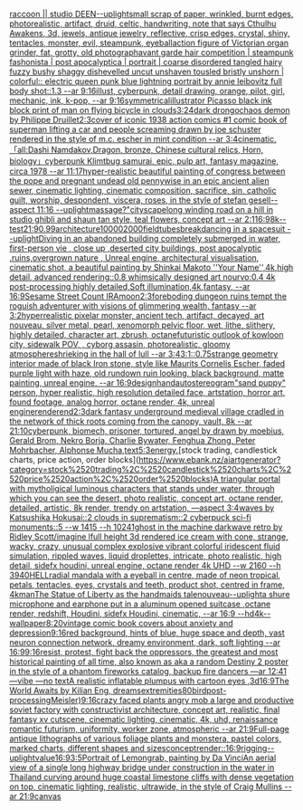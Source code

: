 [raccoon || studio DEEN](https://www.ebank.nz/aiartgenerator?category=raccoon%2520%7C%7C%2520studio%2520DEEN)[--uplight](https://www.ebank.nz/aiartgenerator?category=--uplight)[small scrap of paper, wrinkled, burnt edges, photorealistic, artifact, druid, celtic, handwriting, note that says Cthulhu Awakens, 3d, jewels, antique jewelry, reflective, crisp edges, crystal, shiny, tentacles, monster, evil, steampunk, eyeball](https://www.ebank.nz/aiartgenerator?category=small%2520scrap%2520of%2520paper%2C%2520wrinkled%2C%2520burnt%2520edges%2C%2520photorealistic%2C%2520artifact%2C%2520druid%2C%2520celtic%2C%2520handwriting%2C%2520note%2520that%2520says%2520Cthulhu%2520Awakens%2C%25203d%2C%2520jewels%2C%2520antique%2520jewelry%2C%2520reflective%2C%2520crisp%2520edges%2C%2520crystal%2C%2520shiny%2C%2520tentacles%2C%2520monster%2C%2520evil%2C%2520steampunk%2C%2520eyeball)[action figure of Victorian organ grinder, fat, grotty, old photograph](https://www.ebank.nz/aiartgenerator?category=action%2520figure%2520of%2520Victorian%2520organ%2520grinder%2C%2520fat%2C%2520grotty%2C%2520old%2520photograph)[avant garde hair competition | steampunk fashonista | post apocalyptica | portrait | coarse disordered tangled hairy fuzzy bushy shaggy dishevelled uncut unshaven tousled bristly unshorn | colorful:: electric queen punk blue lightning portrait by annie leibovitz full body shot::1.3 --ar 9:16](https://www.ebank.nz/aiartgenerator?category=avant%2520garde%2520hair%2520competition%2520%7C%2520steampunk%2520fashonista%2520%7C%2520post%2520apocalyptica%2520%7C%2520portrait%2520%7C%2520coarse%2520disordered%2520tangled%2520hairy%2520fuzzy%2520bushy%2520shaggy%2520dishevelled%2520uncut%2520unshaven%2520tousled%2520bristly%2520unshorn%2520%7C%2520colorful%3A%3A%2520electric%2520queen%2520punk%2520blue%2520lightning%2520portrait%2520by%2520annie%2520leibovitz%2520full%2520body%2520shot%3A%3A1.3%2520--ar%25209%3A16)[illust, cyberpunk, detail drawing, orange, pilot, girl, mechanic, ink, k-pop, --ar 9:16](https://www.ebank.nz/aiartgenerator?category=illust%2C%2520cyberpunk%2C%2520detail%2520drawing%2C%2520orange%2C%2520pilot%2C%2520girl%2C%2520mechanic%2C%2520ink%2C%2520k-pop%2C%2520--ar%25209%3A16)[symmetrical](https://www.ebank.nz/aiartgenerator?category=symmetrical)[illustrator Picasso black ink block print of man on flying bicycle in clouds](https://www.ebank.nz/aiartgenerator?category=illustrator%2520Picasso%2520black%2520ink%2520block%2520print%2520of%2520man%2520on%2520flying%2520bicycle%2520in%2520clouds)[3:2](https://www.ebank.nz/aiartgenerator?category=3%3A2)[4](https://www.ebank.nz/aiartgenerator?category=4)[dark drongo](https://www.ebank.nz/aiartgenerator?category=dark%2520drongo)[chaos demon by Philippe Druillet](https://www.ebank.nz/aiartgenerator?category=chaos%2520demon%2520by%2520Philippe%2520Druillet)[2:3](https://www.ebank.nz/aiartgenerator?category=2%3A3)[cover of iconic 1938 action comics #1 comic book of superman lifting a car and people screaming drawn by joe schuster rendered in the style of m.c. escher in mint condition --ar 3:4](https://www.ebank.nz/aiartgenerator?category=cover%2520of%2520iconic%25201938%2520action%2520comics%2520%231%2520comic%2520book%2520of%2520superman%2520lifting%2520a%2520car%2520and%2520people%2520screaming%2520drawn%2520by%2520joe%2520schuster%2520rendered%2520in%2520the%2520style%2520of%2520m.c.%2520escher%2520in%2520mint%2520condition%2520--ar%25203%3A4)[cinematic,](https://www.ebank.nz/aiartgenerator?category=cinematic%2C)[「all:Dashi Namdakov,Dragon, bronze, Chinese cultural relics, Horn, biology」](https://www.ebank.nz/aiartgenerator?category=%E3%80%8Call%3ADashi%2520Namdakov%2CDragon%2C%2520bronze%2C%2520Chinese%2520cultural%2520relics%2C%2520Horn%2C%2520biology%E3%80%8D)[cyberpunk Klimt](https://www.ebank.nz/aiartgenerator?category=cyberpunk%2520Klimt)[bug samurai, epic, pulp art, fantasy magazine, circa 1978 --ar 11:17](https://www.ebank.nz/aiartgenerator?category=bug%2520samurai%2C%2520epic%2C%2520pulp%2520art%2C%2520fantasy%2520magazine%2C%2520circa%25201978%2520--ar%252011%3A17)[hyper-realistic beautiful painting of congress between the pope and pregnant undead old pennywise in an epic ancient alien sewer, cinematic lighting, cinematic composition, sacrifice, sin, catholic guilt, worship, despondent, viscera, roses, in the style of stefan gesell--aspect 11:16 --uplight](https://www.ebank.nz/aiartgenerator?category=hyper-realistic%2520beautiful%2520painting%2520of%2520congress%2520between%2520the%2520pope%2520and%2520pregnant%2520undead%2520old%2520pennywise%2520in%2520an%2520epic%2520ancient%2520alien%2520sewer%2C%2520cinematic%2520lighting%2C%2520cinematic%2520composition%2C%2520sacrifice%2C%2520sin%2C%2520catholic%2520guilt%2C%2520worship%2C%2520despondent%2C%2520viscera%2C%2520roses%2C%2520in%2520the%2520style%2520of%2520stefan%2520gesell--aspect%252011%3A16%2520--uplight)[massage?"](https://www.ebank.nz/aiartgenerator?category=massage%3F%22)[cityscape](https://www.ebank.nz/aiartgenerator?category=cityscape)[long winding road on a hill in studio ghibli and shaun tan style, teal flowers, concept art  --ar 2:1](https://www.ebank.nz/aiartgenerator?category=long%2520winding%2520road%2520on%2520a%2520hill%2520in%2520studio%2520ghibli%2520and%2520shaun%2520tan%2520style%2C%2520teal%2520flowers%2C%2520concept%2520art%2520%2520--ar%25202%3A1)[16:9](https://www.ebank.nz/aiartgenerator?category=16%3A9)[8k](https://www.ebank.nz/aiartgenerator?category=8k)[--test](https://www.ebank.nz/aiartgenerator?category=--test)[21:9](https://www.ebank.nz/aiartgenerator?category=21%3A9)[0.99](https://www.ebank.nz/aiartgenerator?category=0.99)[architecture](https://www.ebank.nz/aiartgenerator?category=architecture)[10000](https://www.ebank.nz/aiartgenerator?category=10000)[2000](https://www.ebank.nz/aiartgenerator?category=2000)[field](https://www.ebank.nz/aiartgenerator?category=field)[tubes](https://www.ebank.nz/aiartgenerator?category=tubes)[breakdancing in a spacesuit --uplight](https://www.ebank.nz/aiartgenerator?category=breakdancing%2520in%2520a%2520spacesuit%2520--uplight)[Diving in an abandoned building completely submerged in water, first-person vie , close up ,deserted city buildings, post apocalyptic ,ruins,overgrown nature , Unreal engine, architectural visualisation, cinematic shot, a beautiful painting by Shinkai Makoto ''Your Name'',4k,high detail, advanced rendering::0.8 whimsically designed art nourvo:0.4 4k post-processing highly detailed,Soft illumination,4k,fantasy, --ar 16:9](https://www.ebank.nz/aiartgenerator?category=Diving%2520in%2520an%2520abandoned%2520building%2520completely%2520submerged%2520in%2520water%2C%2520first-person%2520vie%2520%2C%2520close%2520up%2520%2Cdeserted%2520city%2520buildings%2C%2520post%2520apocalyptic%2520%2Cruins%2Covergrown%2520nature%2520%2C%2520Unreal%2520engine%2C%2520architectural%2520visualisation%2C%2520cinematic%2520shot%2C%2520a%2520beautiful%2520painting%2520by%2520Shinkai%2520Makoto%2520%27%27Your%2520Name%27%27%2C4k%2Chigh%2520detail%2C%2520advanced%2520rendering%3A%3A0.8%2520whimsically%2520designed%2520art%2520nourvo%3A0.4%25204k%2520post-processing%2520highly%2520detailed%2CSoft%2520illumination%2C4k%2Cfantasy%2C%2520--ar%252016%3A9)[Sesame Street Count IRA](https://www.ebank.nz/aiartgenerator?category=Sesame%2520Street%2520Count%2520IRA)[moon](https://www.ebank.nz/aiartgenerator?category=moon)[2:3](https://www.ebank.nz/aiartgenerator?category=2%3A3)[foreboding dungeon ruins tempt the roguish adventurer with visions of glimmering wealth, fantasy --ar 3:2](https://www.ebank.nz/aiartgenerator?category=foreboding%2520dungeon%2520ruins%2520tempt%2520the%2520roguish%2520adventurer%2520with%2520visions%2520of%2520glimmering%2520wealth%2C%2520fantasy%2520--ar%25203%3A2)[hyperrealistic pixelar monster, ancient tech, artifact, decayed, art nouveau, silver metal, pearl, xenomorph pelvic floor, wet, lithe, slithery, highly detailed, character art, zbrush, octane](https://www.ebank.nz/aiartgenerator?category=hyperrealistic%2520pixelar%2520monster%2C%2520ancient%2520tech%2C%2520artifact%2C%2520decayed%2C%2520art%2520nouveau%2C%2520silver%2520metal%2C%2520pearl%2C%2520xenomorph%2520pelvic%2520floor%2C%2520wet%2C%2520lithe%2C%2520slithery%2C%2520highly%2520detailed%2C%2520character%2520art%2C%2520zbrush%2C%2520octane)[futuristic outlook of kowloon city, sidewalk POV, , cyborg assasin, photorealistic, gloomy atmosphere](https://www.ebank.nz/aiartgenerator?category=futuristic%2520outlook%2520of%2520kowloon%2520city%2C%2520sidewalk%2520POV%2C%2520%2C%2520cyborg%2520assasin%2C%2520photorealistic%2C%2520gloomy%2520atmosphere)[shrieking in the hall of lull --ar 3:4](https://www.ebank.nz/aiartgenerator?category=shrieking%2520in%2520the%2520hall%2520of%2520lull%2520--ar%25203%3A4)[3:1](https://www.ebank.nz/aiartgenerator?category=3%3A1)[::0.75](https://www.ebank.nz/aiartgenerator?category=%3A%3A0.75)[strange geometry interior made of black Iron stone, style like Maurits Cornelis Escher, faded purple light with haze, old rundown ruin looking, black background, matte painting, unreal engine, --ar 16:9](https://www.ebank.nz/aiartgenerator?category=strange%2520geometry%2520interior%2520made%2520of%2520black%2520Iron%2520stone%2C%2520style%2520like%2520Maurits%2520Cornelis%2520Escher%2C%2520faded%2520purple%2520light%2520with%2520haze%2C%2520old%2520rundown%2520ruin%2520looking%2C%2520black%2520background%2C%2520matte%2520painting%2C%2520unreal%2520engine%2C%2520--ar%252016%3A9)[design](https://www.ebank.nz/aiartgenerator?category=design)[hand](https://www.ebank.nz/aiartgenerator?category=hand)[autostereogram](https://www.ebank.nz/aiartgenerator?category=autostereogram)["sand puppy" person, hyper realistic, high resolution detailed face, artstation, horror art, found footage, analog horror, octane render, 4k, unreal engine](https://www.ebank.nz/aiartgenerator?category=%22sand%2520puppy%22%2520person%2C%2520hyper%2520realistic%2C%2520high%2520resolution%2520detailed%2520face%2C%2520artstation%2C%2520horror%2520art%2C%2520found%2520footage%2C%2520analog%2520horror%2C%2520octane%2520render%2C%25204k%2C%2520unreal%2520engine)[render](https://www.ebank.nz/aiartgenerator?category=render)[end](https://www.ebank.nz/aiartgenerator?category=end)[2:3](https://www.ebank.nz/aiartgenerator?category=2%3A3)[dark fantasy underground medieval village cradled in the network of thick roots coming from the canopy, vault, 8k --ar 21:10](https://www.ebank.nz/aiartgenerator?category=dark%2520fantasy%2520underground%2520medieval%2520village%2520cradled%2520in%2520the%2520network%2520of%2520thick%2520roots%2520coming%2520from%2520the%2520canopy%2C%2520vault%2C%25208k%2520--ar%252021%3A10)[cyberpunk, biomech, prisoner, tortured, angel by drawn by moebius, Gerald Brom, Nekro Borja, Charlie Bywater, Fenghua Zhong, Peter Mohrbacher, Alphonse Mucha,](https://www.ebank.nz/aiartgenerator?category=cyberpunk%2C%2520biomech%2C%2520prisoner%2C%2520tortured%2C%2520angel%2520by%2520drawn%2520by%2520moebius%2C%2520Gerald%2520Brom%2C%2520Nekro%2520Borja%2C%2520Charlie%2520Bywater%2C%2520Fenghua%2520Zhong%2C%2520Peter%2520Mohrbacher%2C%2520Alphonse%2520Mucha%2C)[text](https://www.ebank.nz/aiartgenerator?category=text)[5:3](https://www.ebank.nz/aiartgenerator?category=5%3A3)[energy.](https://www.ebank.nz/aiartgenerator?category=energy.)[stock trading, candlestick charts, price action, order blocks](https://www.ebank.nz/aiartgenerator?category=stock%2520trading%2C%2520candlestick%2520charts%2C%2520price%2520action%2C%2520order%2520blocks)[A triangular portal with mytholigical luminous characters that stands under water, through which you can see the desert, photo realistic, concept art, octane render, detailed, artistic, 8k render, trendy on artstation, —aspect 3:4](https://www.ebank.nz/aiartgenerator?category=A%2520triangular%2520portal%2520with%2520mytholigical%2520luminous%2520characters%2520that%2520stands%2520under%2520water%2C%2520through%2520which%2520you%2520can%2520see%2520the%2520desert%2C%2520photo%2520realistic%2C%2520concept%2520art%2C%2520octane%2520render%2C%2520detailed%2C%2520artistic%2C%25208k%2520render%2C%2520trendy%2520on%2520artstation%2C%2520%E2%80%94aspect%25203%3A4)[waves by Katsushika Hokusai::2 clouds in suprematism::2 cyberpuck sci-fi monuments::5 --w 1415 --h 1024](https://www.ebank.nz/aiartgenerator?category=waves%2520by%2520Katsushika%2520Hokusai%3A%3A2%2520clouds%2520in%2520suprematism%3A%3A2%2520cyberpuck%2520sci-fi%2520monuments%3A%3A5%2520--w%25201415%2520--h%25201024)[1](https://www.ebank.nz/aiartgenerator?category=1)[ghost in the machine darkwave retro by Ridley Scott](https://www.ebank.nz/aiartgenerator?category=ghost%2520in%2520the%2520machine%2520darkwave%2520retro%2520by%2520Ridley%2520Scott)[/imagine lfull height 3d rendered ice cream with cone,  strange, wacky, crazy, unusual complex explosive vibrant colorful iridescent  fluid simulation, rippled waves, liquid droplettes, intricate, photo realistic, high detail, sidefx houdini, unreal engine, octane render 4k UHD --w 2160 --h 3940](https://www.ebank.nz/aiartgenerator?category=/imagine%2520lfull%2520height%25203d%2520rendered%2520ice%2520cream%2520with%2520cone%2C%2520%2520strange%2C%2520wacky%2C%2520crazy%2C%2520unusual%2520complex%2520explosive%2520vibrant%2520colorful%2520iridescent%2520%2520fluid%2520simulation%2C%2520rippled%2520waves%2C%2520liquid%2520droplettes%2C%2520intricate%2C%2520photo%2520realistic%2C%2520high%2520detail%2C%2520sidefx%2520houdini%2C%2520unreal%2520engine%2C%2520octane%2520render%25204k%2520UHD%2520--w%25202160%2520--h%25203940)[HELL](https://www.ebank.nz/aiartgenerator?category=HELL)[radial mandala with a eyeball in centre, made of neon tropical, petals, tentacles, eyes, crystals and teeth, product shot, centred in frame, 4k](https://www.ebank.nz/aiartgenerator?category=radial%2520mandala%2520with%2520a%2520eyeball%2520in%2520centre%2C%2520made%2520of%2520neon%2520tropical%2C%2520petals%2C%2520tentacles%2C%2520eyes%2C%2520crystals%2520and%2520teeth%2C%2520product%2520shot%2C%2520centred%2520in%2520frame%2C%25204k)[man](https://www.ebank.nz/aiartgenerator?category=man)[The Statue of Liberty as the handmaids tale](https://www.ebank.nz/aiartgenerator?category=The%2520Statue%2520of%2520Liberty%2520as%2520the%2520handmaids%2520tale)[nouveau](https://www.ebank.nz/aiartgenerator?category=nouveau)[--uplight](https://www.ebank.nz/aiartgenerator?category=--uplight)[a shure microphone and earphone put in a aluminum  opened  suitcase ,octane render, redshift, Houdini, sidefx Houdini, cinematic, --ar 16:9 --hd](https://www.ebank.nz/aiartgenerator?category=a%2520shure%2520microphone%2520and%2520earphone%2520put%2520in%2520a%2520aluminum%2520%2520opened%2520%2520suitcase%2520%2Coctane%2520render%2C%2520redshift%2C%2520Houdini%2C%2520sidefx%2520Houdini%2C%2520cinematic%2C%2520--ar%252016%3A9%2520--hd)[4k](https://www.ebank.nz/aiartgenerator?category=4k)[--wallpaper](https://www.ebank.nz/aiartgenerator?category=--wallpaper)[8:20](https://www.ebank.nz/aiartgenerator?category=8%3A20)[vintage comic book covers about anxiety and depression](https://www.ebank.nz/aiartgenerator?category=vintage%2520comic%2520book%2520covers%2520about%2520anxiety%2520and%2520depression)[9:16](https://www.ebank.nz/aiartgenerator?category=9%3A16)[red background, hints of blue, huge space and depth, vast neuron connection network, dreamy environment, dark, soft lighting --ar 16:9](https://www.ebank.nz/aiartgenerator?category=red%2520background%2C%2520hints%2520of%2520blue%2C%2520huge%2520space%2520and%2520depth%2C%2520vast%2520neuron%2520connection%2520network%2C%2520dreamy%2520environment%2C%2520dark%2C%2520soft%2520lighting%2520--ar%252016%3A9)[9:16](https://www.ebank.nz/aiartgenerator?category=9%3A16)[](https://www.ebank.nz/aiartgenerator?category=)[resist, protest, fight back the oppressors, the greatest and most historical painting of all time, also known as aka a random Destiny 2 poster in the style of a phantom fireworks catalog, backup fire dancers —ar 12:41 —vibe —no text](https://www.ebank.nz/aiartgenerator?category=resist%2C%2520protest%2C%2520fight%2520back%2520the%2520oppressors%2C%2520the%2520greatest%2520and%2520most%2520historical%2520painting%2520of%2520all%2520time%2C%2520also%2520known%2520as%2520aka%2520a%2520random%2520Destiny%25202%2520poster%2520in%2520the%2520style%2520of%2520a%2520phantom%2520fireworks%2520catalog%2C%2520backup%2520fire%2520dancers%2520%E2%80%94ar%252012%3A41%2520%E2%80%94vibe%2520%E2%80%94no%2520text)[A realistic inflatable plumpus with cartoon eyes ,3d](https://www.ebank.nz/aiartgenerator?category=A%2520realistic%2520inflatable%2520plumpus%2520with%2520cartoon%2520eyes%2520%2C3d)[16:9](https://www.ebank.nz/aiartgenerator?category=16%3A9)[The World Awaits by Kilian Eng, dreams](https://www.ebank.nz/aiartgenerator?category=The%2520World%2520Awaits%2520by%2520Kilian%2520Eng%2C%2520dreams)[extremities](https://www.ebank.nz/aiartgenerator?category=extremities)[80](https://www.ebank.nz/aiartgenerator?category=80)[bird](https://www.ebank.nz/aiartgenerator?category=bird)[post-processing](https://www.ebank.nz/aiartgenerator?category=post-processing)[Meisler)](https://www.ebank.nz/aiartgenerator?category=Meisler%29)[9:16](https://www.ebank.nz/aiartgenerator?category=9%3A16)[crazy faced plants angry mob a large and productive soviet factory with constructivist architecture, concept art, realistic, final fantasy xv cutscene, cinematic lighting, cinematic, 4k, uhd, renaissance romantic futurism, uniformity, worker zone, atmospheric --ar 21:9](https://www.ebank.nz/aiartgenerator?category=crazy%2520faced%2520plants%2520angry%2520mob%2520a%2520large%2520and%2520productive%2520soviet%2520factory%2520with%2520constructivist%2520architecture%2C%2520concept%2520art%2C%2520realistic%2C%2520final%2520fantasy%2520xv%2520cutscene%2C%2520cinematic%2520lighting%2C%2520cinematic%2C%25204k%2C%2520uhd%2C%2520renaissance%2520romantic%2520futurism%2C%2520uniformity%2C%2520worker%2520zone%2C%2520atmospheric%2520--ar%252021%3A9)[Full-page antique lithographs of various foliage plants and monstera, pastel colors, marked charts, different shapes and sizes](https://www.ebank.nz/aiartgenerator?category=Full-page%2520antique%2520lithographs%2520of%2520various%2520foliage%2520plants%2520and%2520monstera%2C%2520pastel%2520colors%2C%2520marked%2520charts%2C%2520different%2520shapes%2520and%2520sizes)[concept](https://www.ebank.nz/aiartgenerator?category=concept)[render::](https://www.ebank.nz/aiartgenerator?category=render%3A%3A)[16:9](https://www.ebank.nz/aiartgenerator?category=16%3A9)[rigging](https://www.ebank.nz/aiartgenerator?category=rigging)[--uplight](https://www.ebank.nz/aiartgenerator?category=--uplight)[value](https://www.ebank.nz/aiartgenerator?category=value)[16:9](https://www.ebank.nz/aiartgenerator?category=16%3A9)[3:5](https://www.ebank.nz/aiartgenerator?category=3%3A5)[Portrait of Lemongrab, painting by Da Vinci](https://www.ebank.nz/aiartgenerator?category=Portrait%2520of%2520Lemongrab%2C%2520painting%2520by%2520Da%2520Vinci)[An aerial view of a single long highway bridge under construction in the water in Thailand curving around huge coastal limestone cliffs with dense vegetation on top, cinematic lighting, realistic, ultrawide, in the style of Craig Mullins --ar 21:9](https://www.ebank.nz/aiartgenerator?category=An%2520aerial%2520view%2520of%2520a%2520single%2520long%2520highway%2520bridge%2520under%2520construction%2520in%2520the%2520water%2520in%2520Thailand%2520curving%2520around%2520huge%2520coastal%2520limestone%2520cliffs%2520with%2520dense%2520vegetation%2520on%2520top%2C%2520cinematic%2520lighting%2C%2520realistic%2C%2520ultrawide%2C%2520in%2520the%2520style%2520of%2520Craig%2520Mullins%2520--ar%252021%3A9)[canvas](https://www.ebank.nz/aiartgenerator?category=canvas)